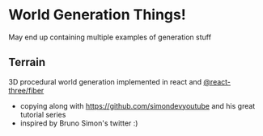 # World Generation Things!

May end up containing multiple examples of generation stuff

## Terrain

3D procedural world generation implemented in react and [@react-three/fiber](https://github.com/pmndrs/react-three-fiber)

- copying along with https://github.com/simondevyoutube and his great tutorial series
- inspired by Bruno Simon's twitter :)
